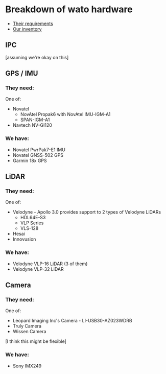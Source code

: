 
# Breakdown of wato hardware

* [Their requirements](https://github.com/WATonomous/apollo/blob/master/docs/quickstart/apollo_3_5_hardware_system_installation_guide.md#at-the-office)
* [Our inventory](https://github.com/WATonomous/watonomous.github.io/blob/0a30ee9e3cdf89d7c223ca6a77d7cff5d482f9ba/ED/Sensor-Inventory_1442167.md)


## IPC
[assuming we're okay on this]

## GPS / IMU

### They need:

One of:

* Novatel
  * NovAtel Propak6 with NovAtel IMU-IGM-A1
  * SPAN-IGM-A1
* Navtech NV-GI120

### We have: 

* Novatel PwrPak7-E1 IMU
* Novatel GNSS-502 GPS
* Garmin 18x GPS

## LiDAR

### They need:

One of:

* Velodyne - Apollo 3.0 provides support to 2 types of Velodyne LiDARs
  * HDL64E-S3
  * VLP Series
  * VLS-128
* Hesai
* Innovusion

### We have:

* Velodyne VLP-16 LiDAR (3 of them)
* Velodyne VLP-32 LiDAR

## Camera

### They need:

One of:

* Leopard Imaging Inc's Camera - LI-USB30-AZ023WDRB
* Truly Camera
* Wissen Camera

[I think this might be flexible]

### We have:

* Sony IMX249
